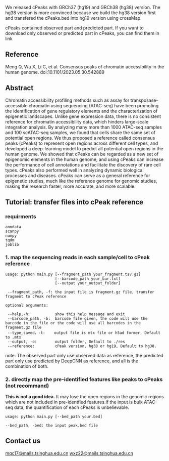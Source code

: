 We released cPeaks with GRCh37 (hg19) and GRCh38 (hg38) version. The hg38 version is more convinced because we build the hg38 version first and transfered the cPeaks.bed into hg19 version using crossMap.

cPeaks contained observed part and predicted part. If you want to download only observed or predicted part in cPeaks, you can find them in link

## Reference

Meng Q, Wu X, Li C, et al. Consensus peaks of chromatin accessibility in the human genome. doi:10.1101/2023.05.30.542889


## Abstract

Chromatin accessibility profiling methods such as assay for transposase-accessible chromatin using sequencing (ATAC-seq) have been promoting the identification of gene regulatory elements and the characterization of epigenetic landscapes. Unlike gene expression data, there is no consistent reference for chromatin accessibility data, which hinders large-scale integration analysis. By analyzing many more than 1000 ATAC-seq samples and 100 scATAC-seq samples, we found that cells share the same set of potential open regions. We thus proposed a reference called consensus peaks (cPeaks) to represent open regions across different cell types, and developed a deep-learning model to predict all potential open regions in the human genome. We showed that cPeaks can be regarded as a new set of epigenomic elements in the human genome, and using cPeaks can increase the performance of cell annotations and facilitate the discovery of rare cell types. cPeaks also performed well in analyzing dynamic biological processes and diseases. cPeaks can serve as a general reference for epigenetic studies, much like the reference genome for genomic studies, making the research faster, more accurate, and more scalable.


## Tutorial: transfer files into cPeak reference

### requirments

```
anndata
scanpy
numpy
tqdm
joblib
```

### 1. map the sequencing reads in each sample/cell to cPeak reference
 
```
usage: python main.py [--fragment_path your_fragment.tsv.gz]
                      [--barcode_path your_bar.txt]
                      [--output your_output_folder]

 --fragment_path, -f: the input file is fragment.gz file, transfer fragment to cPeak reference
 
optional arguments:

 --help,-h:           show this help message and exit
 --barcode_path, -b:  barcode file given, the code will use the barcode in the file or the code will use all barcodes in the fragment.gz file
 --type_saved，-t:    output file is mtx file or h5ad former, Default to .mtx
 --output, -o:        output folder, Default to ./res
 --reference:         cPeak version, hg38 or hg19, Default to hg38.

```
note: The observed part only use observed data as reference, the predicted part only use predicted by DeepCNN as reference, and all is the combination of both.

### 2. directly map the pre-identified features like peaks to cPeaks (not recommand)

**This is not a good idea.** It may lose the open regions in the genomic regions which are not included in pre-identfied features.If the input is bulk ATAC-seq data, the quantification of each cPeaks is unbelievable.

```
usage: python main.py [--bed_path your.bed]

--bed_path, -bed: the input peak.bed file
```

## Contact us
mqc17@mails.tsinghua.edu.cn
wxz22@mails.tsinghua.edu.cn